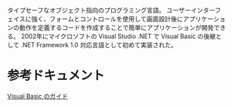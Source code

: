 タイプセーフなオブジェクト指向のプログラミング言語。
ユーザーインターフェイスに強く、フォームとコントロールを使用して画面設計後にアプリケーションの動作を定義するコードを作成することで簡単にアプリケーションが開発できる。
2002年にマイクロソフトの Visual Studio .NET で Visual Basic の後継として .NET Framework 1.0 対応言語として初めて実装された。

<!-- 誤りがあるため記述を訂正しました。
BASIC系の生き残り。
ユーザーインターフェースに強く、要素に命令を加えることで、簡単にインターフェースをもったアプリケーションを作れる。
文法も自然言語に近く、プログラミング初心者にも比較的習得しやすい。.NETでは初心者向けの一面は残しつつもより高機能になった。
開発はマイクロソフト。-->

# 参考ドキュメント
[Visual Basic のガイド](https://docs.microsoft.com/ja-jp/dotnet/visual-basic/)